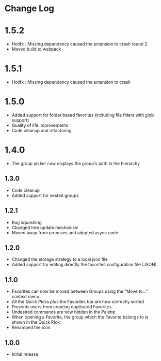 # Change Log

# 1.5.2
- Hotifx : Missing dependency caused the extension to crash round 2
- Moved build to webpack

# 1.5.1
- Hotifx : Missing dependency caused the extension to crash

# 1.5.0
- Added support for folder based favorites (including file filters with glob support)
- Quality of life improvements
- Code cleanup and refactoring

# 1.4.0
- The group picker now displays the group's path in the hierarchy

## 1.3.0
- Code cleanup
- Added support for nested groups

## 1.2.1
- Bug squashing
- Changed tree update mechanism
- Moved away from promises and adopted async code

## 1.2.0
- Changed the storage strategy to a local json file
- Added support for editing directly the favorites configuration file (JSON)
## 1.1.0

- Favorites can now be moved between Groups using the "Move to..." context menu
- All the Quick Picks plus the Favorites bar are now correctly sorted
- Prevents users from creating duplicated Favorites
- Undesired commands are now hidden in the Palette
- When opening a Favorite, the group which the Favorite belongs to is shown in the Quick Pick
- Revamped the icon

## 1.0.0

- Initial release